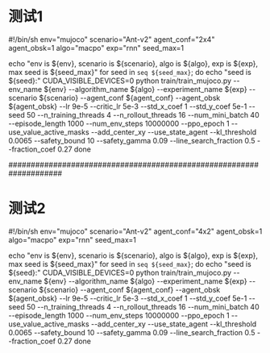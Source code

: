 # 测试1
#!/bin/sh
env="mujoco"
scenario="Ant-v2"
agent_conf="2x4"
agent_obsk=1
algo="macpo"
exp="rnn"
seed_max=1

echo "env is ${env}, scenario is ${scenario}, algo is ${algo}, exp is ${exp}, max seed is ${seed_max}"
for seed in `seq ${seed_max}`;
do
    echo "seed is ${seed}:"
    CUDA_VISIBLE_DEVICES=0 python train/train_mujoco.py  --env_name ${env} --algorithm_name ${algo} --experiment_name ${exp} --scenario ${scenario} --agent_conf ${agent_conf} --agent_obsk ${agent_obsk} --lr 9e-5 --critic_lr 5e-3 --std_x_coef 1 --std_y_coef 5e-1 --seed 50 --n_training_threads 4 --n_rollout_threads 16 --num_mini_batch 40 --episode_length 1000 --num_env_steps 10000000 --ppo_epoch 1 --use_value_active_masks  --add_center_xy --use_state_agent --kl_threshold 0.0065 --safety_bound 10 --safety_gamma 0.09 --line_search_fraction 0.5 --fraction_coef 0.27
done


####################################################################
# 测试2
#!/bin/sh
env="mujoco"
scenario="Ant-v2"
agent_conf="4x2"
agent_obsk=1
algo="macpo"
exp="rnn"
seed_max=1

echo "env is ${env}, scenario is ${scenario}, algo is ${algo}, exp is ${exp}, max seed is ${seed_max}"
for seed in `seq ${seed_max}`;
do
    echo "seed is ${seed}:"
    CUDA_VISIBLE_DEVICES=0 python train/train_mujoco.py  --env_name ${env} --algorithm_name ${algo} --experiment_name ${exp} --scenario ${scenario} --agent_conf ${agent_conf} --agent_obsk ${agent_obsk} --lr 9e-5 --critic_lr 5e-3 --std_x_coef 1 --std_y_coef 5e-1 --seed 50 --n_training_threads 4 --n_rollout_threads 16 --num_mini_batch 40 --episode_length 1000 --num_env_steps 10000000 --ppo_epoch 1 --use_value_active_masks  --add_center_xy --use_state_agent --kl_threshold 0.0065 --safety_bound 10 --safety_gamma 0.09 --line_search_fraction 0.5 --fraction_coef 0.27
done
